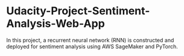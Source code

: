 # Udacity-Project-Sentiment-Analysis-Web-App
 In this project, a recurrent neural network (RNN) is constructed and deployed for sentiment analysis using AWS SageMaker and PyTorch.
